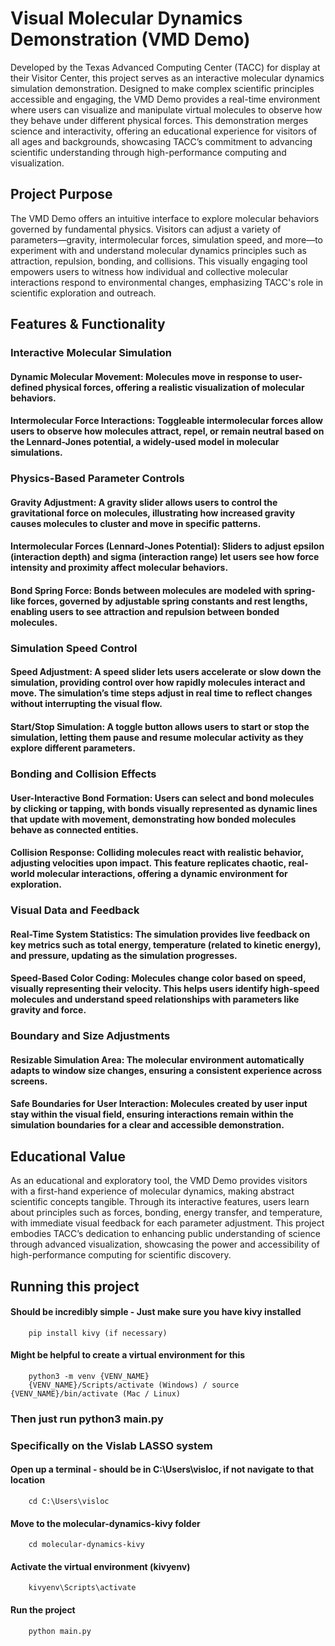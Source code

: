 # Visual Molecular Dynamics Demonstration (VMD Demo)

Developed by the Texas Advanced Computing Center (TACC) for display at their Visitor Center, this project serves as an interactive molecular dynamics simulation demonstration. Designed to make complex scientific principles accessible and engaging, the VMD Demo provides a real-time environment where users can visualize and manipulate virtual molecules to observe how they behave under different physical forces. This demonstration merges science and interactivity, offering an educational experience for visitors of all ages and backgrounds, showcasing TACC’s commitment to advancing scientific understanding through high-performance computing and visualization.

## Project Purpose

The VMD Demo offers an intuitive interface to explore molecular behaviors governed by fundamental physics. Visitors can adjust a variety of parameters—gravity, intermolecular forces, simulation speed, and more—to experiment with and understand molecular dynamics principles such as attraction, repulsion, bonding, and collisions. This visually engaging tool empowers users to witness how individual and collective molecular interactions respond to environmental changes, emphasizing TACC's role in scientific exploration and outreach.

## Features & Functionality

### Interactive Molecular Simulation

#### Dynamic Molecular Movement: Molecules move in response to user-defined physical forces, offering a realistic visualization of molecular behaviors.
#### Intermolecular Force Interactions: Toggleable intermolecular forces allow users to observe how molecules attract, repel, or remain neutral based on the Lennard-Jones potential, a widely-used model in molecular simulations.

### Physics-Based Parameter Controls

#### Gravity Adjustment: A gravity slider allows users to control the gravitational force on molecules, illustrating how increased gravity causes molecules to cluster and move in specific patterns.
#### Intermolecular Forces (Lennard-Jones Potential): Sliders to adjust epsilon (interaction depth) and sigma (interaction range) let users see how force intensity and proximity affect molecular behaviors.
#### Bond Spring Force: Bonds between molecules are modeled with spring-like forces, governed by adjustable spring constants and rest lengths, enabling users to see attraction and repulsion between bonded molecules.

### Simulation Speed Control

#### Speed Adjustment: A speed slider lets users accelerate or slow down the simulation, providing control over how rapidly molecules interact and move. The simulation’s time steps adjust in real time to reflect changes without interrupting the visual flow.
#### Start/Stop Simulation: A toggle button allows users to start or stop the simulation, letting them pause and resume molecular activity as they explore different parameters.

### Bonding and Collision Effects

#### User-Interactive Bond Formation: Users can select and bond molecules by clicking or tapping, with bonds visually represented as dynamic lines that update with movement, demonstrating how bonded molecules behave as connected entities.
#### Collision Response: Colliding molecules react with realistic behavior, adjusting velocities upon impact. This feature replicates chaotic, real-world molecular interactions, offering a dynamic environment for exploration.

### Visual Data and Feedback

#### Real-Time System Statistics: The simulation provides live feedback on key metrics such as total energy, temperature (related to kinetic energy), and pressure, updating as the simulation progresses.
#### Speed-Based Color Coding: Molecules change color based on speed, visually representing their velocity. This helps users identify high-speed molecules and understand speed relationships with parameters like gravity and force.

### Boundary and Size Adjustments

#### Resizable Simulation Area: The molecular environment automatically adapts to window size changes, ensuring a consistent experience across screens.
#### Safe Boundaries for User Interaction: Molecules created by user input stay within the visual field, ensuring interactions remain within the simulation boundaries for a clear and accessible demonstration.

## Educational Value
As an educational and exploratory tool, the VMD Demo provides visitors with a first-hand experience of molecular dynamics, making abstract scientific concepts tangible. Through its interactive features, users learn about principles such as forces, bonding, energy transfer, and temperature, with immediate visual feedback for each parameter adjustment. This project embodies TACC’s dedication to enhancing public understanding of science through advanced visualization, showcasing the power and accessibility of high-performance computing for scientific discovery.


## Running this project

#### Should be incredibly simple - Just make sure you have kivy installed
        pip install kivy (if necessary)
#### Might be helpful to create a virtual environment for this 
        python3 -m venv {VENV_NAME}
        {VENV_NAME}/Scripts/activate (Windows) / source {VENV_NAME}/bin/activate (Mac / Linux)

### Then just run python3 main.py


### Specifically on the Vislab LASSO system

#### Open up a terminal - should be in C:\Users\visloc, if not navigate to that location
        cd C:\Users\visloc
#### Move to the molecular-dynamics-kivy folder
        cd molecular-dynamics-kivy
#### Activate the virtual environment (kivyenv)
        kivyenv\Scripts\activate
#### Run the project
        python main.py